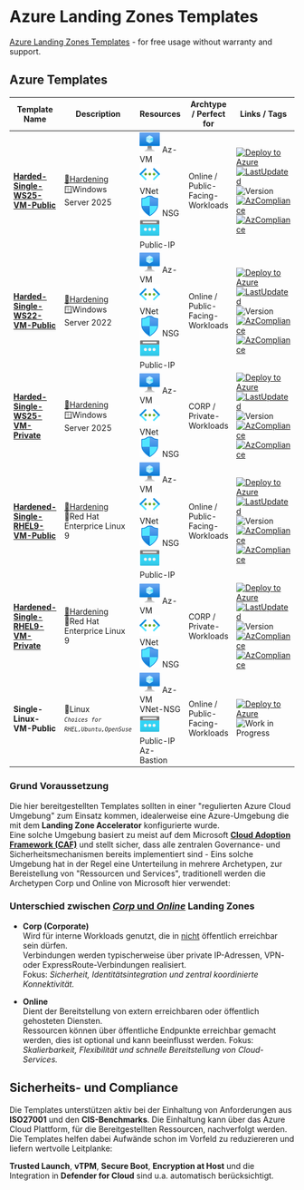 # Azure Landing Zones Templates

[Azure Landing Zones Templates](#landingzones-concept-cloud-adoption-framework) - for free usage without warranty and support.

## Azure Templates

| Template Name | Description | Resources | Archtype / Perfect for | Links / Tags |
|---------|-----------|-----------|-------------|---------|
|[**Harded-Single-WS25-VM-Public**](arm-templates/Windows/README.md#harded-single-ws25-vm-public) | [💪Hardening](arm-templates/Windows/README.md#-os-config-security-baseline)<br> 🪟Windows Server 2025<br> | ![VM](/assets/svg/vm.svg) Az-VM<br> ![VNET](/assets/svg/vnet.svg) VNet<br> ![NSG](/assets/svg/nsg.svg) NSG<br> ![PIP](/assets/svg/pip.svg) Public-IP<br> | Online / Public-Facing-Workloads | [![Deploy to Azure](https://aka.ms/deploytoazurebutton)](https://portal.azure.com/#create/Microsoft.Template/uri/https%3A%2F%2Fraw.githubusercontent.com%2Fthinformatics%2Fazure-lz-templates%2Frefs%2Fheads%2Fmain%2Farm-templates%2FWindows%2FHarded-Single-WS25-VM-Public.json) [![LastUpdated](https://img.shields.io/badge/LastChange-10/2025-green)](https://thinformatics.com) ![Version](https://img.shields.io/badge/Version-1.0.0-blue) [![AzCompliance](https://img.shields.io/badge/ISO27001-violet)](#vorbereitung-auf-cis--iso-27001) [![AzCompliance](https://img.shields.io/badge/CIS-violet)](#vorbereitung-auf-cis--iso-27001) |
| [**Harded-Single-WS22-VM-Public**](arm-templates/Windows/README.md#harded-single-ws22-vm-public) | [💪Hardening](arm-templates/Windows/README.md#-os-config-security-baseline)<br> 🪟Windows Server 2022<br> | ![VM](/assets/svg/vm.svg) Az-VM<br> ![VNET](/assets/svg/vnet.svg) VNet<br> ![NSG](/assets/svg/nsg.svg) NSG<br> ![PIP](/assets/svg/pip.svg) Public-IP<br> | Online / Public-Facing-Workloads | [![Deploy to Azure](https://aka.ms/deploytoazurebutton)](https://portal.azure.com/#create/Microsoft.Template/uri/https%3A%2F%2Fraw.githubusercontent.com%2Fthinformatics%2Fazure-lz-templates%2Frefs%2Fheads%2Fmain%2Farm-templates%2FWindows%2FHarded-Single-WS22-VM-Public.json) [![LastUpdated](https://img.shields.io/badge/LastChange-09/2025-green)](https://thinformatics.com) ![Version](https://img.shields.io/badge/Version-0.0.9-blue) [![AzCompliance](https://img.shields.io/badge/ISO27001-violet)](#vorbereitung-auf-cis--iso-27001) [![AzCompliance](https://img.shields.io/badge/CIS-violet)](#vorbereitung-auf-cis--iso-27001) |
| [**Harded-Single-WS25-VM-Private**](arm-templates/Windows/README.md#harded-single-ws25-vm-private) | [💪Hardening](arm-templates/Windows/README.md#-os-config-security-baseline)<br> 🪟Windows Server 2025<br>  | ![VM](/assets/svg/vm.svg) Az-VM<br> ![VNET](/assets/svg/vnet.svg) VNet<br> ![NSG](/assets/svg/nsg.svg) NSG<br> | CORP / Private-Workloads | [![Deploy to Azure](https://aka.ms/deploytoazurebutton)](https://portal.azure.com/#create/Microsoft.Template/uri/https%3A%2F%2Fraw.githubusercontent.com%2Fthinformatics%2Fazure-lz-templates%2Frefs%2Fheads%2Fmain%2Farm-templates%2FWindows%2FHarded-Single-WS25-VM-Private.json) [![LastUpdated](https://img.shields.io/badge/LastChange-10/2025-green)](https://thinformatics.com) ![Version](https://img.shields.io/badge/Version-1.0.0-blue) [![AzCompliance](https://img.shields.io/badge/ISO27001-violet)](#vorbereitung-auf-cis--iso-27001) [![AzCompliance](https://img.shields.io/badge/CIS-violet)](#vorbereitung-auf-cis--iso-27001) |
| [**Hardened-Single-RHEL9-VM-Public**](arm-templates/Linux/README.md#hardened-single-rhel9-vm-public) | [💪Hardening](arm-templates/Linux/README.md#-linux-security-baseline-openscap--ssg)<br> 🐧Red Hat Enterprice Linux 9<br> | ![VM](/assets/svg/vm.svg) Az-VM<br> ![VNET](/assets/svg/vnet.svg) VNet<br> ![NSG](/assets/svg/nsg.svg) NSG<br> ![PIP](/assets/svg/pip.svg) Public-IP<br> | Online / Public-Facing-Workloads | [![Deploy to Azure](https://aka.ms/deploytoazurebutton)](https://portal.azure.com/#create/Microsoft.Template/uri/https%3A%2F%2Fraw.githubusercontent.com%2Fthinformatics%2Fazure-lz-templates%2Frefs%2Fheads%2Fmain%2Farm-templates%2FLinux%2FRed%2520Hat%2FHardened-Single-RHEL9-VM-Public.json)   [![LastUpdated](https://img.shields.io/badge/LastChange-10/2025-green)](https://thinformatics.com) ![Version](https://img.shields.io/badge/Version-1.0.0-blue) [![AzCompliance](https://img.shields.io/badge/ISO27001-violet)](#vorbereitung-auf-cis--iso-27001) [![AzCompliance](https://img.shields.io/badge/CIS-violet)](#vorbereitung-auf-cis--iso-27001) |
| [**Hardened-Single-RHEL9-VM-Private**](arm-templates/Linux/README.md#hardened-single-rhel9-vm-private) | [💪Hardening](arm-templates/Linux/README.md#-linux-security-baseline-openscap--ssg)<br> 🐧Red Hat Enterprice Linux 9<br>  | ![VM](/assets/svg/vm.svg) Az-VM<br> ![VNET](/assets/svg/vnet.svg) VNet<br> ![NSG](/assets/svg/nsg.svg) NSG<br> | CORP / Private-Workloads | [![Deploy to Azure](https://aka.ms/deploytoazurebutton)](https://portal.azure.com/#create/Microsoft.Template/uri/https%3A%2F%2Fraw.githubusercontent.com%2Fthinformatics%2Fazure-lz-templates%2Frefs%2Fheads%2Fmain%2Farm-templates%2FLinux%2FRed%2520Hat%2FHardened-Single-RHEL9-VM-Private.json) [![LastUpdated](https://img.shields.io/badge/LastChange-10/2025-green)](https://thinformatics.com) ![Version](https://img.shields.io/badge/Version-1.0.0-blue) [![AzCompliance](https://img.shields.io/badge/ISO27001-violet)](#vorbereitung-auf-cis--iso-27001) [![AzCompliance](https://img.shields.io/badge/CIS-violet)](#vorbereitung-auf-cis--iso-27001)|
| **Single-Linux-VM-Public** |  🐧Linux<br> <i><small>`Choices for RHEL,Ubuntu,OpenSuse`</small></i>  | ![VM](/assets/svg/vm.svg) Az-VM<br> VNet-NSG<br> ![PIP](/assets/svg/pip.svg) Public-IP<br> Az-Bastion<br> | Online / Public-Facing-Workloads | [![Deploy to Azure](https://aka.ms/deploytoazurebutton)](https://portal.azure.com/#create/Microsoft.Template/uri/https%3A%2F%2Fraw.githubusercontent.com%2Fthinformatics%2Fazure-lz-templates%2Frefs%2Fheads%2Fmain%2Farm-templates%2FLinux%2FHarded-Single-Linux-VM-Public.json) ![Work in Progress](https://img.shields.io/badge/status-Work%20in%20Progress-yellow) |

### Grund Voraussetzung
Die hier bereitgestellten Templates sollten in einer "regulierten Azure Cloud Umgebung" zum Einsatz kommen, idealerweise eine Azure-Umgebung die mit dem **Landing Zone Accelerator** konfigurierte wurde.  
Eine solche Umgebung basiert zu meist auf dem Microsoft [**Cloud Adoption Framework (CAF)**](https://learn.microsoft.com/en-us/azure/cloud-adoption-framework/) und stellt sicher, dass alle zentralen Governance- und Sicherheitsmechanismen bereits implementiert sind - Eins solche Umgebung hat in der Regel eine Unterteilung in mehrere Archetypen, zur Bereistellung von "Ressourcen und Services", traditionell werden die Archetypen Corp und Online von Microsoft hier verwendet:

### Unterschied zwischen [*Corp* und *Online*](https://learn.microsoft.com/en-us/azure/cloud-adoption-framework/ready/landing-zone/design-area/network-topology-and-connectivity) Landing Zones
- **Corp (Corporate)**  
  Wird für interne Workloads genutzt, die in <u>nicht</u> öffentlich erreichbar sein dürfen.  
  Verbindungen werden typischerweise über private IP-Adressen, VPN- oder ExpressRoute-Verbindungen realisiert.  
  Fokus: *Sicherheit, Identitätsintegration und zentral koordinierte Konnektivität.*

- **Online**  
  Dient der Bereitstellung von extern erreichbaren oder öffentlich gehosteten Diensten.  
  Ressourcen können über öffentliche Endpunkte erreichbar gemacht werden, dies ist optional und kann beeinflusst werden.
  Fokus: *Skalierbarkeit, Flexibilität und schnelle Bereitstellung von Cloud-Services.*

## Sicherheits- und Compliance

Die Templates unterstützen aktiv bei der Einhaltung von Anforderungen aus **ISO27001** und den **CIS-Benchmarks**.
Die Einhaltung kann über das Azure Cloud Plattform, für die Bereitgestellten Ressourcen, nachverfolgt werden.
Die Templates helfen dabei Aufwände schon im Vorfeld zu reduziereren und liefern wertvolle Leitplanke:

**Trusted Launch**, **vTPM**, **Secure Boot**, **Encryption at Host** und die Integration in **Defender for Cloud** sind u.a. automatisch berücksichtigt.  
